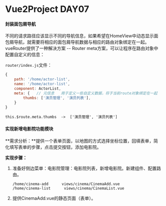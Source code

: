 # Vue2Project DAY07

#### 封装面包屑导航

不同的请求路径应该显示不同的导航信息，如果希望在HomeView中动态显示面包屑导航，就需要将相应的面包屑导航数据与相应的路由对象绑定在一起。vueRouter提供了一种解决方案 -- Router meta方案，可以让程序在路由对象中配置自定义的信息：

`router/index.js`文件：

```javascript
{
    path: '/home/actor-list',
    name: '/home/actor-list',
    component: ActorList,
    meta: {   // 元信息   用于定义一些自定义数据，将于当前route对象绑定在一起
    	thumbs: ['演员管理', '演员列表'],
    }
}
```

```
this.$route.meta.thumbs  ->  ['演员管理', '演员列表']
```



#### 实现新增电影院功能模块

**需求分析：**提供一个表单页面，以地图的方式选择坐标位置，回填表单，简化填写表单的步骤，点击提交按钮，添加电影院。

**实现步骤：**

1. 准备好侧边菜单：电影院管理：电影院列表，新增电影院。新建组件、配置路由。

   ```
   /home/cinema-add      views/cinema/CinemaAdd.vue
   /home/cinema-list      views/cinema/CinemaList.vue
   ```

2. 提供CinemaAdd.vue的静态页面（表单）。












